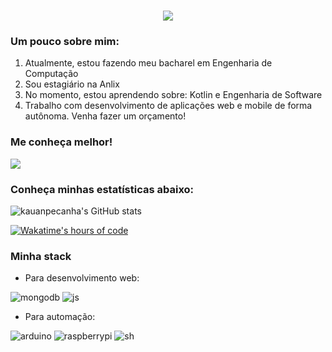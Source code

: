 <!---->
<h1 align="center">
    <img src="https://readme-typing-svg.herokuapp.com/?font=Arial&size=35&center=true&vCenter=true&width=500&height=70&duration=3000&lines=Seja+bem+vindo!;+Me+chamo+Kauan+Peçanha.;" />
</h1>

### Um pouco sobre mim:
<ol>
  <li align="left">Atualmente, estou fazendo meu bacharel em Engenharia de Computação</li>
  <li align="left">Sou estagiário na Anlix</li>
  <li align="left">No momento, estou aprendendo sobre: Kotlin e Engenharia de Software</li>
  <li align="left">Trabalho com desenvolvimento de aplicações web e mobile de forma autônoma. Venha fazer um orçamento!</li>
</ol>

### Me conheça melhor!
<!--Badge do Linkedin-->
<a href="https://www.linkedin.com/in/kauan-peçanha-171539241" target="_blank">
  <img src="https://img.shields.io/badge/LinkedIn-0077B5?style=for-the-badge&logo=linkedin&logoColor=white" target="_blank" />
</a>

### Conheça minhas estatísticas abaixo:

<!--Estatísticas do Github-->
![kauanpecanha's GitHub stats](https://github-readme-stats.vercel.app/api?username=kauanpecanha&count_private=true&hide=stars&theme=midnight-purple)

<!--Linguagens mais programadas no github stats-->
<!-- [![Top Langs](https://github-readme-stats.vercel.app/api/top-langs/?username=kauanpecanha&hide=jupyter%20notebook,c%2B%2B)](https://github.com/kauanpecanha/github-readme-stats) -->

<!--Horas totais de código do wakatime-->
[![Wakatime's hours of code](https://wakatime.com/badge/user/2c59aa78-1393-4679-bb13-0525ed47791b.svg)](https://wakatime.com/@2c59aa78-1393-4679-bb13-0525ed47791b)

### Minha stack

- Para desenvolvimento web:

![mongodb](https://img.shields.io/badge/-MongoDB-13aa52?style=for-the-badge&logo=mongodb&logoColor=white)
![js](https://img.shields.io/badge/JavaScript-F7DF1E?style=for-the-badge&logo=javascript&logoColor=black)

- Para automação:

![arduino](https://img.shields.io/badge/Arduino-00979D?style=for-the-badge&logo=Arduino&logoColor=white)
![raspberrypi](https://img.shields.io/badge/Raspberry%20Pi-A22846?style=for-the-badge&logo=Raspberry%20Pi&logoColor=white)
![sh](https://img.shields.io/badge/Shell_Script-121011?style=for-the-badge&logo=gnu-bash&logoColor=white)
